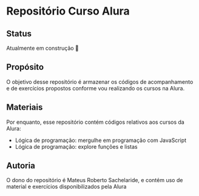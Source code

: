 <h1>Repositório Curso Alura</h1>
<h2>Status</h2>
<p>Atualmente em construção 🚧</p>
<h2>Propósito</h2>
<p>O objetivo desse repositório é armazenar os códigos de acompanhamento e de exercícios propostos conforme vou realizando os
cursos na Alura.</p>
<h2>Materiais</h2>
<p>Por enquanto, esse repositório contém códigos relativos aos cursos da Alura:</p>
<ul>
  <li>Lógica de programação: mergulhe em programação com JavaScript</li>
  <li>Lógica de programação: explore funções e listas</li>
</ul>
<h2>Autoria</h2>
<p>O dono do repositório é Mateus Roberto Sachelaride, e contém uso de material e exercícios disponibilizados pela Alura</p>
